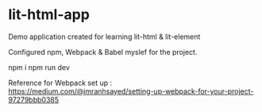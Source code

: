 # lit-html-app
Demo application created for learning lit-html & lit-element

Configured npm, Webpack & Babel myslef for the project.

npm i
npm run dev

Reference for Webpack set up : https://medium.com/@imranhsayed/setting-up-webpack-for-your-project-97279bbb0385
